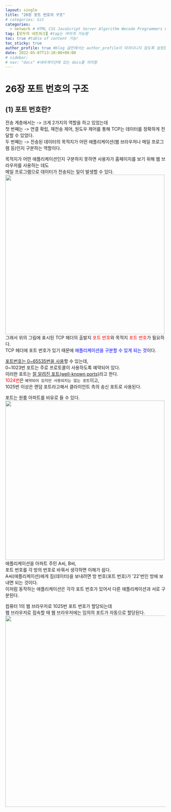 ```yaml
---
layout: single
title: "26장 포트 번호의 구조"
# categories: Git
categories:
  - network # HTML CSS JavaScript Server Algorithm Wecode Programmers CS vsCode
tag: [모두의 네트워크] #tag는 여러개 가능함
toc: true #table of content 기능!
toc_sticky: true
author_profile: true #blog 글안에서는 author_profile이 따라다니지 않도록 설정함
date: 2022-05-07T13:10:00+09:00   
# sidebar:
# nav: "docs" #네비게이션에 있는 docs를 의미함
---  
```

# 26장 포트 번호의 구조  
## (1) 포트 번호란?  
전송 계층에서는 -> 크게 2가지의 역할을 하고 있었는데  
첫 번째는 -> 연결 확립, 재전송 제어, 원도우 제어를 통해 TCP는 데이터를 정확하게 전달할 수 있었다.  
두 번째는 -> 전송된 데이터의 목적지가 어떤 애플리케이션(웹 브라우저나 메일 프로그램 등)인지 구분하는 역할이다.  

목적지가 어떤 애플리케이션인지 구분하지 못하면 사용자가 홈페이지를 보기 위해 웹 브라우저를 사용하는 데도  
메일 프로그램으로 데이터가 전송되는 일이 발생할 수 있다.  
<img src="https://user-images.githubusercontent.com/87808288/167238361-702b23bf-726e-4cda-810c-f83742c006ac.png" width="500">  
그래서 위의 그림에 표시된 TCP 헤더의 출발지 <span style="color:red">포트 번호</span>와 목적지 <span style="color:red">포트 번호</span>가 필요하다.  
TCP 헤더에 포트 번호가 있기 때문에 <span style="color:blue">애플리케이션을 구분할 수 있게 되는 것</span>이다.  

<u>포트번호는 0~65535번을 사용</u>할 수 있는데,  
0~1023번 포트는 주로 프로토콜이 사용하도록 예약되어 있다.  
이러한 포트는 <u>잘 알려진 포트(well-known ports)</u>라고 한다.  
<span style="color:red">1024번</span>은 `예약되어 있지만 사용되지는 않는 포트`이고,  
1025번 이상은 랜덤 포트라고해서 클라이언트 측의 송신 포트로 사용된다.   

포트는 원룸 아파트를 비유로 들 수 있다.  
<img src="https://user-images.githubusercontent.com/87808288/167238391-5cf3c27a-6c63-4b90-84d6-e598c0e3bb5a.png" width="500">  
애플리케이션을 아파트 주민 A씨, B씨,  
포트 번호를 각 방의 번호로 바꿔서 생각하면 이해가 쉽다.  
A씨(애플리케이션)에게 짐(데이터)을 보내려면 방 번호(포트 번호)가 '22'번인 방에 보내면 되는 것이다.  
이처럼 동작하는 애플리케이션은 각각 포트 번호가 있어서 다른 애플리케이션과 서로 구분된다.  

컴퓨터 1의 웹 브라우저로 1025번 포트 번호가 할당되는데  
웹 브라우저로 접속할 때 웹 브라우저에는 임의의 포트가 자동으로 할당된다.  
<img src="https://user-images.githubusercontent.com/87808288/167238539-7854caab-6881-477e-a0b9-b92e894d7f7b.png" width="600">  





<!-- ### 2. Link 넣기

```

유형 1: (설명어를 입력) : [gunhee's coding blog](https://gunhee-jeong.github.io/)
유형 2: (URL 자동연결) : <https://gunhee-jeong.github.io/>
유형 3: (동일 파일 내 '문단으로 이동') : [1. Header로 이동](###-1-header)

```

유형 1: (설명어를 입력) : [gunhee's coding blog](https://gunhee-jeong.github.io/)
유형 2: (URL 자동연결) : <https://gunhee-jeong.github.io/>
유형 3: (동일 파일 내 '문단으로 이동') : [1. Header로 이동](#1-header)
유형 3의 방법

1. 특수문자를 제거
2. 스페이스는 -로 바꾸고
3. 대문자는 소문자로!
   그래서 ### 1. Header -> #1-header

## Link: [google][https://www.google.com/]

### 3. 수평선

```

---

```

---

### 4. 라인 바꾸기

```

스페이스바를 2번 눌러주면 다음칸으로
이동할 수 있어요!

```

---

스페이스바를 2번 눌러주면
다음칸으로 이동할 수 있어요!

### 5. list 만들기

```

1. 1번
2. 2번
3. 3번

- 순서없는 list
  - 순서없는 list
    - 순서없는 list

```

1. 1번
2. 2번
3. 3번

- 순서없는 list
  - 순서없는 list
    - 순서없는 list

---

### 6. font 관련

```

**진하게** -> 볼드
_기울여서_ -> 이탤릭체
~~취소선~~ -> 취소선

<ul>밑줄넣기</ul> -> 밑줄
<span style="color:red">빨간 글씨</span> -> 글자색
이것이 `인라인` 입니다 -> 인라인 코드
```

**진하게** -> 볼드
_기울여서_ -> 이탤릭체
~~취소선~~ -> 취소선
<u>밑줄넣기</u> -> 밑줄
<span style="color:red">빨간 글씨</span>
이것이 `인라인` 입니다 -> 인라인 코드

---

### 7. 인용구문

```
> coding
>
> > JavaScript
> >
> > > 내가 프짱!
```

> coding
>
> > JavaScript
> >
> > > 내가 프짱!

---

### 8. 이미지 삽입

```
유형1: ('사이즈를 조절' -> HTML 태그 사용) : <img src="https://gunhee-jeong.github.io/assets/images/blogLogo.png" width="300" height="200">
유형2: (이미지 삽입 후 -> 링크 걸기)
[![이미지](https://gunhee-jeong.github.io/assets/images/blogLogo/blogLogo.png)](https://gunhee-jeong.github.io/)
```

유형1: ('사이즈를 조절' -> HTML 태그 사용) : <img src="https://gunhee-jeong.github.io/assets/images/blogLogo.png" width="300" height="200">
유형2: (이미지 삽입 후 -> 링크 걸기)
[![이미지](https://gunhee-jeong.github.io/assets/images/blogLogo.png)](https://gunhee-jeong.github.io/)

### 9. 표 만들기

```
||국어|영어|
| :--- | ---: | :--: |
|건희 | 100점 | 100점
|철수 | 100점 | 100점
```

|      |  국어 | 영어  |
| :--- | ----: | :---: |
| 건희 | 100점 | 100점 |
| 철수 | 100점 | 100점 |

> - header를 넣고 싶은 경우 ---을 사용하고 :을 이용하여 정렬에 사용함!

### 10. 토글 만들기

```
<details>
<summary>여기를 누르세요</summary>
<div markdown="1">
숨겨진 내용
</div>
</details>
```

<details>
<summary>여기를 누르세요</summary>
<div markdown="1">
숨겨진 내용
</div>
</details> -->

